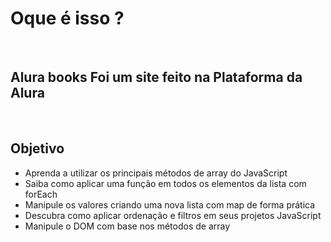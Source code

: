 <h1>Oque é isso ?</h1> <br>
<h2>Alura books Foi um site feito na Plataforma da Alura</h2> <br>
<h2>Objetivo</h2>
<ul>
<li>Aprenda a utilizar os principais métodos de array do JavaScript</li>
<li>Saiba como aplicar uma função em todos os elementos da lista com forEach</li>
<li>Manipule os valores criando uma nova lista com map de forma prática</li>
<li>Descubra como aplicar ordenação e filtros em seus projetos JavaScript</li>
<li>Manipule o DOM com base nos métodos de array
</ul>
